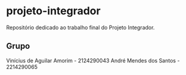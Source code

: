 # projeto-integrador
Repositório dedicado ao trabalho final do Projeto Integrador.

## Grupo
Vinícius de Aguilar Amorim - 2124290043
André Mendes dos Santos - 2214290065 
